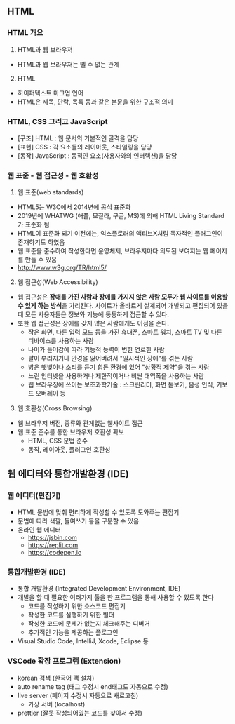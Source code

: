 ## HTML
### HTML 개요
1. HTML과 웹 브라우저
 * HTML과 웹 브라우저는 뗄 수 없는 관계
 
2. HTML
 * 하이퍼텍스트 마크업 언어
 * HTML은 제목, 단락, 목록 등과 같은 본문을 위한 구조적 의미

### HTML, CSS 그리고 JavaScript
 * [구조] HTML : 웹 문서의 기본적인 골격을 담당
 * [표현] CSS : 각 요소들의 레이아웃, 스타일링을 담당
 * [동작] JavaScript : 동적인 요소(사용자와의 인터랙션)을 담당

### 웹 표준 - 웹 접근성 - 웹 호환성
 1. 웹 표준(web standards)
 * HTML5는 W3C에서 2014년에 공식 표준화
 * 2019년에 WHATWG (애플, 모질라, 구글, MS)에 의해 HTML Living Standard가 표준화 됨
 * HTML이 표준화 되기 이전에는, 익스플로러의 액티브X처럼 독자적인 플러그인이 존재하기도 하였음
 * 웹 표준을 준수하여 작성한다면 운영체제, 브라우저마다 의도된 보여지는 웹 페이지를 만들 수 있음
 * http://www.w3g.org/TR/html5/

 2. 웹 접근성(Web Accessibility)
 * 웹 접근성은 <strong>장애를 가진 사람과 장애를 가지지 않은 사람 모두가 웹 사이트를 이용할 수 있게 하는 방식</strong>을 가리킨다.
   사이트가 올바르게 설계되어 개발되고 편집되어 있을 때 모든 사용자들은 정보와 기능에 동등하게 접근할 수 있다.
 * 또한 웹 접근성은 장애를 갖지 않은 사람</strong>에게도 이점을 준다.
   * 작은 화면, 다른 입력 모드 등을 가진 휴대폰, 스마트 워치, 스마트 TV 및 다른 디바이스를 사용하는 사람
   * 나이가 들어감에 따라 기능적 능력이 변한 연로한 사람
   * 팔이 부러지거나 안경을 잃어버려서 "일시적인 장애"를 겪는 사람
   * 밝은 햇빛이나 소리를 듣기 힘든 환경에 있어 "상황적 제약"을 겪는 사람
   * 느린 인터넷을 사용하거나 제한적이거나 비싼 대역폭을 사용하는 사람
   * 웹 브라우징에 쓰이는 보조과학기술 : 스크린리더, 화면 돋보기, 음성 인식, 키보드 오버레이 등

 3. 웹 호환성(Cross Browsing)
 * 웹 브라우저 버전, 종류와 관계없는 웹사이트 접근
 * 웹 표준 준수를 통한 브라우저 호환성 확보
   * HTML, CSS 문법 준수
   * 동작, 레이아웃, 플러그인 호환성 
 
 
 ## 웹 에디터와 통합개발환경 (IDE)
### 웹 에디터(편집기)
- HTML 문법에 맞춰 편리하게 작성할 수 있도록 도와주는 편집기
- 문법에 따라 색깔, 들여쓰기 등을 구분할 수 있음
- 온라인 웹 에디터
    - https://jsbin.com
    - https://replit.com
    - https://codepen.io

### 통합개발환경 (IDE)
- 통합 개발환경 (Integrated Development Environment, IDE)
- 개발을 할 때 필요한 여러가지 툴을 한 프로그램을 통해 사용할 수 있도록 한다
    - 코드를 작성하기 위한 소스코드 편집기
    - 작성한 코드를 실행하기 위한 빌더
    - 작성한 코드에 문제가 없는지 체크해주는 디버거
    - 추가적인 기능을 제공하는 플로그인
- Visual Studio Code, IntelliJ, Xcode, Eclipse 등

### VSCode 확장 프로그램 (Extension)
- korean 검색 (한국어 팩 설치)
- auto rename tag (태그 수정시 end태그도 자동으로 수정)
- live server (페이지 수정시 자동으로 새로고침)
    - 가상 서버 (localhost)
- prettier (잘못 작성되어있는 코드를 찾아서 수정)
